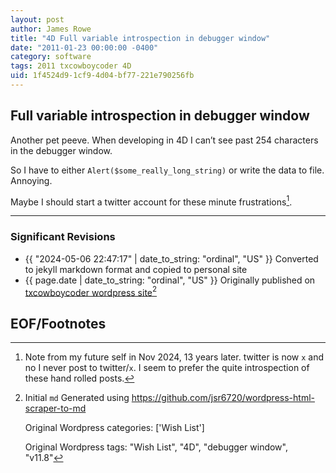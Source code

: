 ```yaml
---
layout: post
author: James Rowe
title: "4D Full variable introspection in debugger window"
date: "2011-01-23 00:00:00 -0400"
category: software
tags: 2011 txcowboycoder 4D
uid: 1f4524d9-1cf9-4d04-bf77-221e790256fb
---
```


## Full variable introspection in debugger window

Another pet peeve. When developing in 4D I can’t see past 254 characters in the debugger window.

So I have to either `Alert($some_really_long_string)` or write the data to file. Annoying.

Maybe I should start a twitter account for these minute frustrations[^update].


---

### Significant Revisions

- {{ "2024-05-06 22:47:17" | date_to_string: "ordinal", "US" }} Converted to jekyll markdown format and copied to personal site
- {{ page.date | date_to_string: "ordinal", "US" }} Originally published on [txcowboycoder wordpress site](https://txcowboycoder.wordpress.com/2011/01/23/full-variable-introspection-in-debugger-window/)[^draft]

## EOF/Footnotes

[^update]: Note from my future self in Nov 2024, 13 years later. twitter is now `x` and no I never post to twitter/`x`. I seem to prefer the quite introspection of these hand rolled posts.

[^draft]: Initial `md` Generated using <https://github.com/jsr6720/wordpress-html-scraper-to-md>

    Original Wordpress categories: ['Wish List']

    Original Wordpress tags: "Wish List", "4D", "debugger window", "v11.8"